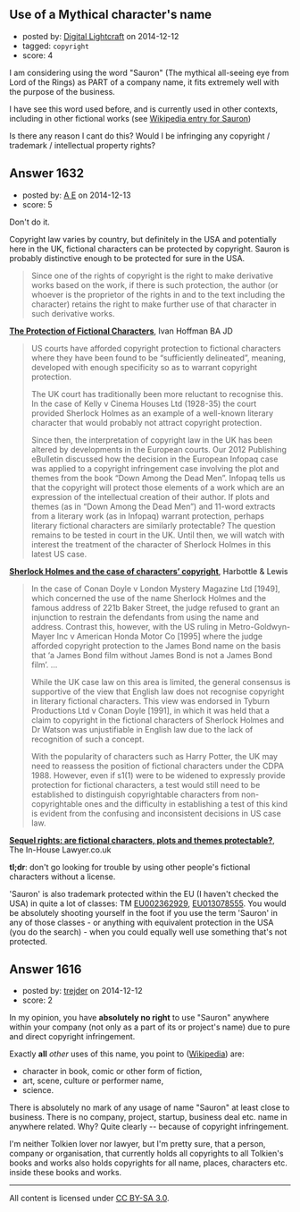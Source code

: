 ## Use of a Mythical character's name

- posted by: [Digital Lightcraft](https://stackexchange.com/users/1504033/digital-lightcraft) on 2014-12-12
- tagged: `copyright`
- score: 4

I am considering using the word "Sauron" (The mythical all-seeing eye from Lord of the Rings) as PART of a company name, it fits extremely well with the purpose of the business. 

I have see this word used before, and is currently used in other contexts, including in other fictional works (see [Wikipedia entry for Sauron][1]) 

Is there any reason I cant do this? Would I be infringing any copyright / trademark / intellectual property rights?


  [1]: http://en.wikipedia.org/wiki/Sauron_%28disambiguation%29


## Answer 1632

- posted by: [A E](https://stackexchange.com/users/5191744/a-e) on 2014-12-13
- score: 5

<p>Don't do it.</p>

<p>Copyright law varies by country, but definitely in the USA and potentially here in the UK, fictional characters can be protected by copyright. Sauron is probably distinctive enough to be protected for sure in the USA.</p>

<blockquote>
  <p>Since one of the rights of copyright is the right to make derivative works based on the work, if there is such protection, the author (or whoever is the proprietor of the rights in and to the text including the character) retains the right to make further use of that character in such derivative works.</p>
</blockquote>

<p><strong><a href="http://www.ivanhoffman.com/characters.html" rel="nofollow">The Protection of Fictional Characters</a></strong>, Ivan Hoffman BA JD</p>

<blockquote>
  <p>US courts have afforded copyright protection to fictional characters where they have been found to be “sufficiently delineated”, meaning, developed with enough specificity so as to warrant copyright protection.</p>
  
  <p>The UK court has traditionally been more reluctant to recognise this. In the case of Kelly v Cinema Houses Ltd (1928-35) the court provided Sherlock Holmes as an example of a well-known literary character that would probably not attract copyright protection.</p>
  
  <p>Since then, the interpretation of copyright law in the UK has been altered by developments in the European courts. Our 2012 Publishing eBulletin discussed how the decision in the European Infopaq case was applied to a copyright infringement case involving the plot and themes from the book “Down Among the Dead Men”. Infopaq tells us that the copyright will protect those elements of a work which are an expression of the intellectual creation of their author. If plots and themes (as in  “Down Among the Dead Men”) and 11-word extracts from a literary work (as in Infopaq) warrant protection, perhaps literary fictional characters are similarly protectable? The question remains to be tested in court in the UK. Until then, we will watch with interest the treatment of the character of Sherlock Holmes in this latest US case.</p>
</blockquote>

<p><strong><a href="http://www.harbottle.com/sherlock-case-copyright-literary-characters/" rel="nofollow">Sherlock Holmes and the case of characters’ copyright</a></strong>, Harbottle &amp; Lewis</p>

<blockquote>
  <p>In the case of Conan Doyle v London Mystery Magazine Ltd [1949], which concerned the use of the name Sherlock Holmes and the famous address of 221b Baker Street, the judge refused to grant an injunction to restrain the defendants from using the name and address. Contrast this, however, with the US ruling in Metro-Goldwyn-Mayer Inc v American Honda Motor Co [1995] where the judge afforded copyright protection to the James Bond name on the basis that ‘a James Bond film without James Bond is not a James Bond film’. ...</p>
  
  <p>While the UK case law on this area is limited, the general consensus is supportive of the view that English law does not recognise copyright in literary fictional characters. This view was endorsed in Tyburn Productions Ltd v Conan Doyle [1991], in which it was held that a claim to copyright in the fictional characters of Sherlock Holmes and Dr Watson was unjustifiable in English law due to the lack of recognition of such a concept.</p>
  
  <p>With the popularity of characters such as Harry Potter, the UK may need to reassess the position of fictional characters under the CDPA 1988. However, even if s1(1) were to be widened to expressly provide protection for fictional characters, a test would still need to be established to distinguish copyrightable characters from non-copyrightable ones and the difficulty in establishing a test of this kind is evident from the confusing and inconsistent decisions in US case law.</p>
</blockquote>

<p><strong><a href="http://www.inhouselawyer.co.uk/index.php/media-entertainment-a-sport/5437-sequel-rights-are-fictional-characters-plots-and-themes-protectable" rel="nofollow">Sequel rights: are fictional characters, plots and themes protectable?</a></strong>, The In-House Lawyer.co.uk</p>

<p><strong>tl;dr</strong>: don't go looking for trouble by using other people's fictional characters without a license.</p>

<p>'Sauron' is also trademark protected within the EU (I haven't checked the USA) in quite a lot of classes: TM <a href="http://www.ipo.gov.uk/tmcase/Results/4/EU002362929" rel="nofollow">EU002362929</a>, <a href="http://www.ipo.gov.uk/tmcase/Results/4/EU013078555" rel="nofollow">EU013078555</a>. You would be absolutely shooting yourself in the foot if you use the term 'Sauron' in any of those classes - or anything with equivalent protection in the USA (you do the search) - when you could equally well use something that's not protected.</p>



## Answer 1616

- posted by: [trejder](https://stackexchange.com/users/1584557/trejder) on 2014-12-12
- score: 2

In my opinion, you have **absolutely no right** to use "Sauron" anywhere within your company (not only as a part of its or project's name) due to pure and direct copyright infringement.

Exactly **all** _other_ uses of this name, you point to ([Wikipedia](http://en.wikipedia.org/wiki/Sauron_%28disambiguation%29)) are:

- character in book, comic or other form of fiction,
- art, scene, culture or performer name,
- science.

There is absolutely no mark of any usage of name "Sauron" at least close to business. There is no company, project, startup, business deal etc. name in anywhere related. Why? Quite clearly -- because of copyright infringement.

I'm neither Tolkien lover nor lawyer, but I'm pretty sure, that a person, company or organisation, that currently holds all copyrights to all Tolkien's books and works also holds copyrights for all name, places, characters etc. inside these books and works.



---

All content is licensed under [CC BY-SA 3.0](https://creativecommons.org/licenses/by-sa/3.0/).

